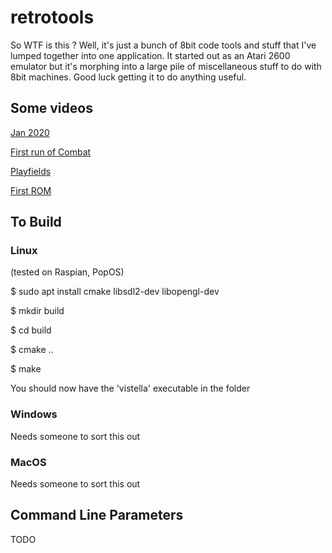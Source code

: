 # retrotools

So WTF is this ? Well, it's just a bunch of 8bit code tools and stuff that I've lumped together into one application. It started out as an Atari 2600 emulator but it's morphing into a large pile of miscellaneous stuff to do with 8bit machines. Good luck getting it to do anything useful.

## Some videos

[Jan 2020](https://www.youtube.com/watch?v=ZFyCltxY-v0)

[First run of Combat](https://www.youtube.com/watch?v=vHxzVI3zZks)

[Playfields](https://www.youtube.com/watch?v=vk6umVQUwZQ)

[First ROM](https://www.youtube.com/watch?v=yhQVkIKHjTM)

## To Build

### Linux

(tested on Raspian, PopOS)

$ sudo apt install cmake libsdl2-dev libopengl-dev

$ mkdir build

$ cd build

$ cmake ..

$ make

You should now have the 'vistella' executable in the folder

### Windows

Needs someone to sort this out

### MacOS

Needs someone to sort this out

## Command Line Parameters

TODO

